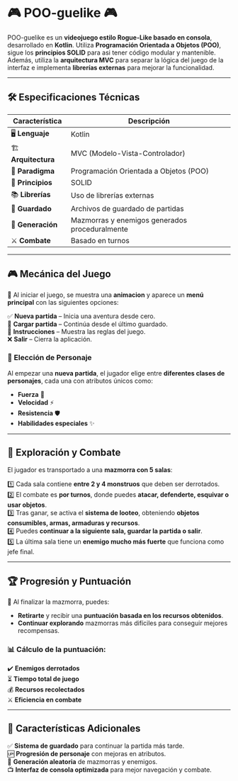 # 🎮 POO-guelike 🎮

POO-guelike es un **videojuego estilo Rogue-Like basado en consola**, desarrollado en **Kotlin**. Utiliza **Programación Orientada a Objetos (POO)**, sigue los **principios SOLID** para asi tener código modular y mantenible. Además, utiliza la **arquitectura MVC** para separar la lógica del juego de la interfaz e implementa **librerías externas** para mejorar la funcionalidad.

---

## 🛠️ Especificaciones Técnicas

| Característica              | Descripción |
|----------------------------|-------------|
| 🖥️ **Lenguaje**          | Kotlin |
| 🏗️ **Arquitectura**      | MVC (Modelo-Vista-Controlador) |
| 🧩 **Paradigma**         | Programación Orientada a Objetos (POO) |
| 📏 **Principios**        | SOLID |
| 📚 **Librerías**        | Uso de librerías externas |
| 💾 **Guardado**         | Archivos de guardado de partidas |
| 🎲 **Generación**       | Mazmorras y enemigos generados proceduralmente |
| ⚔️ **Combate**          | Basado en turnos |

---

## 🎮 Mecánica del Juego

🔹 Al iniciar el juego, se muestra una **animacion** y aparece un **menú principal** con las siguientes opciones:

✅ **Nueva partida** – Inicia una aventura desde cero.  
🔄 **Cargar partida** – Continúa desde el último guardado.  
📜 **Instrucciones** – Muestra las reglas del juego.  
❌ **Salir** – Cierra la aplicación.

### 🏹 Elección de Personaje
Al empezar una **nueva partida**, el jugador elige entre **diferentes clases de personajes**, cada una con atributos únicos como:

- **Fuerza** 💪
- **Velocidad** ⚡
- **Resistencia** 🛡️
- **Habilidades especiales** ✨

---

## 🏰 Exploración y Combate

El jugador es transportado a una **mazmorra con 5 salas**:

1️⃣ Cada sala contiene **entre 2 y 4 monstruos** que deben ser derrotados.  
2️⃣ El combate es **por turnos**, donde puedes **atacar, defenderte, esquivar o usar objetos**.  
3️⃣ Tras ganar, se activa el **sistema de looteo**, obteniendo **objetos consumibles, armas, armaduras y recursos**.  
4️⃣ Puedes **continuar a la siguiente sala, guardar la partida o salir**.  
5️⃣ La última sala tiene un **enemigo mucho más fuerte** que funciona como jefe final.

---

## 🏆 Progresión y Puntuación

🔹 Al finalizar la mazmorra, puedes:
- **Retirarte** y recibir una **puntuación basada en los recursos obtenidos**.
- **Continuar explorando** mazmorras más difíciles para conseguir mejores recompensas.

### 📊 Cálculo de la puntuación:
✔️ **Enemigos derrotados**  
⏳ **Tiempo total de juego**  
💰 **Recursos recolectados**  
⚔️ **Eficiencia en combate**

---

## 🌟 Características Adicionales

✅ **Sistema de guardado** para continuar la partida más tarde.  
🆙 **Progresión de personaje** con mejoras en atributos.  
🎲 **Generación aleatoria** de mazmorras y enemigos.  
📺 **Interfaz de consola optimizada** para mejor navegación y combate.